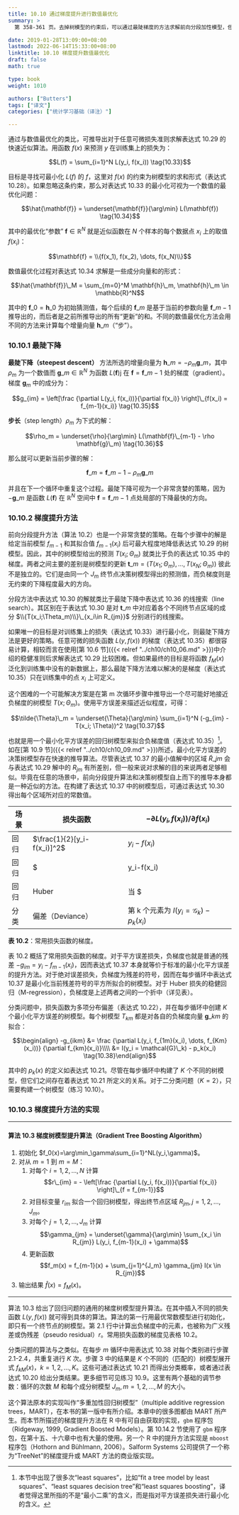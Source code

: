 ```yaml
---
title: 10.10 通过梯度提升进行数值最优化
summary: >
  第 358-361 页。去掉树模型的约束后，可以通过最陡梯度的方法求解前向分段加性模型，但对新数据点的预测中并无法计算梯度。一个解决方法是将训练集上的负梯度作为残差，然后用树模型进行拟合，这样的方法就是梯度树模型提升。

date: 2019-01-28T13:09:00+08:00
lastmod: 2022-06-14T15:33:00+08:00
linktitle: 10.10 梯度提升数值最优化
draft: false
math: true

type: book
weight: 1010

authors: ["Butters"]
tags: ["译文"]
categories: ["统计学习基础（译注）"]

---
```


通过与数值最优化的类比，可推导出对于任意可微损失准则求解表达式 10.29 的快速近似算法。用函数 $f(x)$ 来预测 $y$ 在训练集上的损失为：

$$L(f) = \sum_{i=1}^N L(y_i, f(x_i)) \tag{10.33}$$

目标是寻找可最小化 $L(f)$ 的 $f$，这里对 $f(x)$ 的约束为树模型的求和形式（表达式 10.28）。如果忽略这条约束，那么对表达式 10.33 的最小化可视为一个数值的最优化问题：

$$\hat{\mathbf{f}} = \underset{\mathbf{f}}{\arg\min}
L(\mathbf{f}) \tag{10.34}$$

其中的最优化“参数” $\mathbf{f}\in\mathbb{R}^N$ 就是近似函数在 $N$ 个样本的每个数据点 $x_i$ 上的取值 $f(x_i)$：

$$\mathbf{f} = \\{f(x_1), f(x_2), \dots, f(x_N)\\}$$

数值最优化过程对表达式 10.34 求解是一些成分向量和的形式：

$$\hat{\mathbf{f}}\_M = \sum_{m=0}^M \mathbf{h}\_m,
\mathbf{h}\_m \in \mathbb{R}^N$$

其中的 $\mathbf{f}\_0 = \mathbf{h}\_0$ 为初始猜测值，每个后续的 $\mathbf{f}\_m$ 是基于当前的参数向量 $\mathbf{f}\_{m-1}$ 推导出的，而后者是之前所推导出的所有“更新”的和。不同的数值最优化方法会用不同的方法来计算每个增量向量 $\mathbf{h}\_m$（“步”）。

### 10.10.1 最陡下降

**最陡下降（steepest descent）** 方法所选的增量向量为 $\mathbf{h}\_m=-\rho_m\mathbf{g}\_m$，其中 $\rho_m$ 为一个数值而 $\mathbf{g}\_m\in\mathbb{R}^N$ 为函数 $L(\mathbf{f})$j 在 $\mathbf{f}=\mathbf{f}\_{m-1}$ 处的梯度（gradient）。梯度 $\mathbf{g}_m$ 中的成分为：

$$g_{im} = \left[\frac
{\partial L(y_i, f(x_i))}{\partial f(x_i)}
\right]\_{f(x_i) = f_{m-1}(x_i)} \tag{10.35}$$

**步长**（step length）$\rho_m$ 为下式的解：

$$\rho_m = \underset{\rho}{\arg\min}
L(\mathbf{f}\_{m-1} - \rho \mathbf{g}\_m) \tag{10.36}$$

那么就可以更新当前步骤的解：

$$\mathbf{f}\_m = \mathbf{f}\_{m-1} - \rho_m \mathbf{g}\_m$$

并且在下一个循环中重复这个过程。最陡下降可视为一个非常贪婪的策略，因为 $-\mathbf{g}\_m$ 是函数 $L(\mathbf{f})$ 在 $\mathbb{R}^N$ 空间中 $\mathbf{f} = \mathbf{f}\_{m-1}$ 点处局部的下降最快的方向。

### 10.10.2 梯度提升方法

前向分段提升方法（算法 10.2）也是一个非常贪婪的策略。在每个步骤中的解是给定当前模型 $f_{m-1}$ 和其拟合值 $f_{m-1}(x_i)$ 后可最大程度地降低表达式 10.29 的树模型。因此，其中的树模型给出的预测 $T(x_i; \Theta_m)$ 就类比于负的表达式 10.35 中的梯度。两者之间主要的差别是树模型的更新 $\mathbf{t}\_m = (T(x_1;\Theta_m),\dots,T(x_N;\Theta_m))$ 彼此不是独立的。它们是由同一个 $J_m$ 终节点决策树模型得出的预测值，而负梯度则是无约束的下降程度最大的方向。

分段方法中表达式 10.30 的解就类比于最陡下降中表达式 10.36 的线搜索（line search）。其区别在于表达式 10.30 是对 $\mathbf{t}\_m$ 中对应着各个不同终节点区域的成分 $\\{T(x_i;\Theta_m)\\}\_{x_i\in R_{jm}}$ 分别进行的线搜索。

如果唯一的目标是对训练集上的损失（表达式 10.33）进行最小化，则最陡下降方法是更好的策略。任意可微的损失函数 $L(y,f(x))$ 的梯度（表达式 10.35）都很容易计算，相较而言在使用[第 10.6 节]({{< relref "../ch10/ch10_06.md" >}})中介绍的稳健准则后求解表达式 10.29 比较困难。但如果最终的目标是将函数 $f_M(x)$ 泛化到训练集中没有的新数据上，那么最陡下降方法难以解决的是梯度（表达式 10.35）只在训练集中的点 $x_i$ 上可定义。

这个困难的一个可能解决方案是在第 m 次循环步骤中推导出一个尽可能好地接近负梯度的树模型 $T(x;\Theta_m)$。使用平方误差来描述近似程度，可得：

$$\tilde{\Theta}\_m = \underset{\Theta}{\arg\min}
\sum_{i=1}^N (-g_{im} - T(x_i; \Theta))^2 \tag{10.37}$$

也就是用一个最小化平方误差的回归树模型来拟合负梯度值（表达式 10.35）[^1]。如在[第 10.9 节]({{< relref "../ch10/ch10_09.md" >}})所述，最小化平方误差的决策树模型存在快速的推导算法。尽管表达式 10.37 的最小值解中的区域 $\tilde{R}\_{jm}$ 会与表达式 10.29 解中的 $R_{jm}$ 有所差别，但一般来说对求解的目的来说两者足够相似。毕竟在任意的场景中，前向分段提升算法和决策树模型自上而下的推导本身都是一种近似的方法。在构建了表达式 10.37 中的树模型后，可通过表达式 10.30 得出每个区域所对应的常数值。

| 场景 | 损失函数 | $-\partial L(y_i,f(x_i))/\partial f(x_i)$ |
|-----|---------|-------------------------------------------------|
| 回归 | $\frac{1}{2}[y_i-f(x_i)]^2$ | $y_i-f(x_i)$ |
| 回归 | $|y_i-f(x_i)|$ | $\operatorname{sign}[y_i-f(x_i)]$ |
| 回归 | Huber | 当 $|y_i-f(x_i)|\leq\delta_m$ 时为 $y_i-f(x_i)$；当 $|y_i-f(x_i)|>\delta_m$ 时为 $\delta_m\operatorname{sign}[y_i-f(x_i)]$。其中的 $\delta_m$ 为 $|y_i-f(x_i)|$ 的 $\alpha$ 分位数。 |
| 分类 | 偏差（Deviance） | 第 k 个元素为 $I(y_i=\mathcal{G}_k)-p_k(x_i)$ |

**表 10.2**：常用损失函数的梯度。

表 10.2 概括了常用损失函数的梯度。对于平方误差损失，负梯度也就是普通的残差 $-g_{im}=y_i-f_{m-1}(x_i)$，因而表达式 10.37 本身就等价于标准的最小化平方误差的提升方法。对于绝对误差损失，负梯度为残差的符号，因而在每步循环中表达式 10.37 是最小化当前残差符号的平方所拟合的树模型。对于 Huber 损失的稳健回归（M-regression），负梯度是上述两者之间的一个折中（详见表）。

分类问题中，损失函数为多项分布偏差（表达式 10.22），并在每步循环中创建 $K$ 个最小化平方误差的树模型。每个树模型 $T_{km}$ 都是对各自的负梯度向量 $\mathbf{g}\_{km}$ 的拟合：

$$\begin{align}
-g_{ikm} &= \frac
  {\partial L(y_i, f_{1m}(x_i), \dots, f_{Km}(x_i))}
  {\partial f_{km}(x_i)}\\\\
&= I(y_i = \mathcal{G}\_k) - p_k(x_i)
\tag{10.38}\end{align}$$

其中的 $p_k(x)$ 的定义如表达式 10.21。尽管在每步循环中构建了 $K$ 个不同的树模型，但它们之间存在着表达式 10.21 所定义的关系。对于二分类问题（$K=2$），只需要构建一个树模型（练习 10.10）。

### 10.10.3 梯度提升方法的实现

----------
#### 算法 10.3 梯度树模型提升算法（Gradient Tree Boosting Algorithm）
1. 初始化 $f_0(x)=\arg\min_\gamma\sum_{i=1}^NL(y_i,\gamma)$。
2. 对从 $m=1$ 到 $m=M$：
   1. 对每个 $i=1,2,\dots,N$ 计算
      $$r\_{im} = - \left[\frac
      {\partial L(y_i, f(x_i))}{\partial f(x_i)}
      \right]\_{f = f_{m-1}}$$
   2. 对目标变量 $r_{im}$ 拟合一个回归树模型，得出终节点区域 $R_{jm},j=1,2,\dots,J_m$。
   3. 对每个 $j=1,2,\dots,J_m$ 计算
      $$\gamma_{jm} = \underset{\gamma}{\arg\min}
      \sum_{x_i \in R_{jm}} L(y_i, f_{m-1}(x_i) + \gamma)$$
   4. 更新函数
      $$f_m(x) = f_{m-1}(x) +
      \sum_{j=1}^{J_m} \gamma_{jm} I(x \in R_{jm})$$
3. 输出结果 $\hat{f}(x) = f_M(x)$。

----------

算法 10.3 给出了回归问题的通用的梯度树模型提升算法。在其中插入不同的损失函数 $L(y,f(x))$ 就可得到具体的算法。算法的第一行用最优常数模型进行初始化，即只有一个终节点的树模型。第 2.1 行中计算出负梯度中的元素，也被称为广义残差或伪残差（pseudo residual）$r$。常用损失函数的梯度见表格 10.2。

分类问题的算法与之类似。在每步 $m$ 循环中用表达式 10.38 对每个类别进行步骤 2.1-2.4，共重复进行 $K$ 次。步骤 3 中的结果是 $K$ 个不同的（匹配的）树模型展开式 $f_{kM}(x)$，$k=1,2,\dots,K$。这些可通过表达式 10.21 而得出分类概率，或者通过表达式 10.20 给出分类结果。更多细节可见练习 10.9。这里有两个基础的调节参数：循环的次数 $M$ 和每个成分树模型 $J_m,m=1,2,\dots,M$ 的大小。

这个算法原本的实现叫作“多重加性回归树模型”（multiple additive regression trees，MART），在本书的第一版中有所介绍。本章中的很多图都由 MART 所产生。而本节所描述的梯度提升方法在 R 中有可自由获取的实现，`gbm` 程序包（Ridgeway, 1999, Gradient Boosted Models）。第 10.14.2 节使用了 `gbm` 程序包，在第十五、十六章中也有大量的使用。另一个 R 中的提升方法实现是 `mboost` 程序包（Hothorn and Bühlmann, 2006）。Salform Systems 公司提供了一个称为“TreeNet”的梯度提升或 MART 方法的商业版实现。

[^1]: 本节中出现了很多次“least squares”，比如“fit a tree model by least squares”、“least squares decision tree”和“least squares boosting”，译者觉得这里所指的不是“最小二乘”的含义，而是指对平方误差损失进行最小化的含义。